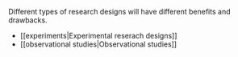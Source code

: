 Different types of research designs will have different benefits and drawbacks.
- [[experiments|Experimental reserach designs]]
- [[observational studies|Observational studies]]
